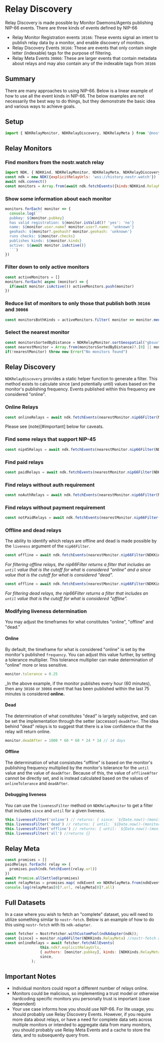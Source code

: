 # Relay Discovery 
Relay Discovery is made possible by Monitor Daemons/Agents publishing NIP-66 events. There are three kinds of events defined by NIP-66
- Relay Monitor Registration events `10166`: These events signal an intent to publish relay data by a monitor, and enable discovery of monitors.
- Relay Discovery Events `30166`: These are events that only contain single letter (indexable) tags for the purpose of filtering.
- Relay Meta Events `30066`: These are larger events that contain metadata about relays and may also contain any of the indexable tags from `30166` 

## Summary 
There are many approaches to using NIP-66. Below is a linear example of how to use all the event kinds in NIP-66. The below examples are not necessarily the best way to do things, but they demonstrate the basic idea and various ways to achieve goals. 

## Setup 
```js
import { NDKRelayMonitor, NDKRelayDiscovery, NDKRelayMeta } from '@nostr-dev-kit/ndk'
```

## Relay Monitors

### Find monitors from the nostr.watch relay
```js
import NDK, { NDKKind, NDKRelayMonitor, NDKRelayMeta, NDKRelayDiscovery } from '@nostr-dev-kit/ndk'
const ndk = new NDK({explicitRelayUrls: 'wss://history.nostr.watch'})
await ndk.connect()
const monitors = Array.from(await ndk.fetchEvents({kinds:NDKKind.RelayMonitor})).map(e => NDKRelayMonitor.from(e))
```

### Show some information about each monitor
```js
monitors.forEach( monitor => {
  console.log(```
  pubkey: ${monitor.pubkey}
  has valid registration: ${monitor.isValid()? 'yes': 'no'}
  name: ${monitor.user.name? monitor.user?.name: 'unknown'}
  geohash: ${monitor?.geohash? monitor.geohash: 'unknown'}
  runs checks: ${monitor.checks}
  publishes kinds: ${monitor.kinds}
  active: ${await monitor.isActive()}
  ```)
})
```

### Filter down to only active monitors 
```js
const activeMonitors = [] 
monitors.forEach( async (monitor) => {
  if(await monitor.isActive()) activeMonitors.push(monitor)
})
```

### Reduce list of monitors to only those that publish both `30166` and `30066`
```js
const monitorsBothKinds = activeMonitors.filter( monitor => monitor.meetsCriterias({kinds: [30166,30066], checks:['geo', 'nip11', 'rtt']}))
```

### Select the nearest monitor 
```js
const monitorsSortedByDistance = NDKRelayMonitor.sortGeospatial("gbsuv", new Set(monitorsBothKinds))
const nearestMonitor = Array.from(monitorsSortedByDistance)?.[0] || monitors?.[0] || null
if(!nearestMonitor) throw new Error("No monitors found")  
```

## Relay Discovery
`NDKRelayDiscovery` provides a static helper function to generate a filter. This method exists to calculate since (and potentially until) values based on the monitor's publishing frequency. Events published within this frequency are considered "online".

### Online Relays 
```js
const onlineRelays = await ndk.fetchEvents(nearestMonitor.nip66Filter(NDKKinds.RelayDiscovery))
```
Please see (note)[#important] below for caveats. 

### Find some relays that support NIP-45
```js
const nip45Relays = await ndk.fetchEvents(nearestMonitor.nip66Filter(NDKKinds.RelayDiscovery, { "#N": ["45"] }))
```

### Find paid relays 
```js
const paidRelays = await ndk.fetchEvents(nearestMonitor.nip66Filter(NDKKinds.RelayDiscovery, { "#R": ["payment"] }))
```

### Find relays without auth requirement
```js
const noAuthRelays = await ndk.fetchEvents(nearestMonitor.nip66Filter(NDKKinds.RelayDiscovery, { "#R": ["!auth"] }))
```

### Find relays without payment requirement
```js
const notPaidRelays = await ndk.fetchEvents(nearestMonitor.nip66Filter(NDKKinds.RelayDiscovery, { "#R": ["!payment"] }))
```

### Offline and dead relays 
The ability to identify which relays are offline and dead is made possible by the `liveness` argument of the `nip66Filter`. 

```js
const offline = await ndk.fetchEvents(nearestMonitor.nip66Filter(NDKKinds.RelayDiscovery, undefined, undefined, "offline"))
```
_For filtering offline relays, the nip66Filter returns a filter that includes an `until` value that is the cutoff for what is considered "online" and a since value that is the cutoff for what is considered "dead"._

```js
const offline = await ndk.fetchEvents(nearestMonitor.nip66Filter(NDKKinds.RelayDiscovery, undefined, undefined, "dead"))
```
_For filtering dead relays, the nip66Filter returns a filter that includes an `until` value that is the cutoff for what is considered "offline"._

### Modifying liveness determination 
You may adjust the timeframes for what constitutes "online", "offline" and "dead." 

#### Online
By default, the timeframe for what is considered "online" is set by the monitor's published `frequency`. You can adjust this value further, by setting a tolerance multiplier. This tolerance multiplier can make determination of "online" more or less sensitive. 

```js
monitor.tolerance = 0.25 
```
_In the above example, if the monitor publishes every hour (60 minutes), then any `30166` or `30066` event that has been published within the last 75 minutes is considered **online.**

#### Dead 
The determination of what constitutes "dead" is largely subjective, and can be set the implementation through the setter (accessor) `deadAfter`. The idea behind "dead" relays is to suggest that there is a low confidence that the relay will return online. 

```js
monitor.deadAfter = 1000 * 60 * 60 * 24 * 14 // 14 days
```

#### Offline 
The determination of what consistutes "offline" is based on the monitor's publishing frequency multiplied by the monitor's tolerance for the `until` value and the value of `deadAfter`. Because of this, the value of `offlineAfter` cannot be directly set, and is instead calculated based on the values of `onlineTolerance` and `deadAfter`. 

#### Debugging liveness 
You can use the `livenessFilter` method on `NDKRelayMonitor` to get a filter that includes `since` and `until` for a given liveness. 

```js
this.livenessFilter('online') // returns: { since: `${Date.now()-(monitor.frequency*monitor.tolerance)}` }
this.livenessFilter('dead') // returns: { until: `${Date.now()-(monitor.deadAfter)}` }
this.livenessFilter('offline') // returns: { until: `${Date.now()-(monitor.frequency*monitor.tolerance)}`, since: `${Date.now()-(monitor.deadAfter)}`  }
this.livenessFilter('all') //returns {}
```

## Relay Meta
```js
const promises = []
paidRelays.forEach( relay => {
  promises.push(ndk.fetchEvent(relay.url))
})
await Promise.allSettled(promises)
const relayMetas = promises.map( ndkEvent => NDKRelayMeta.from(ndkEvent))
console.log(relayMetas[0]?.url, relayMeta[0]?.all)
```

## Full Datasets
In a case where you wish to fetch an "complete" dataset, you will need to utilize something similar to `nostr-fetch`. Below is an example of how to do this using `nostr-fetch` with its `ndk-adapter`. 

```js
const fetcher = NostrFetcher.withCustomPool(ndkAdapter(ndk));
const {since} = monitor.nip66Filter(NDKKinds.RelayMeta) //nostr-fetch accepts since and until as a separate parameter instead of in the filter.
const onlineRelays = await fetcher.fetchAllEvents(
                this.ndk?.explicitRelayUrls,
                { authors: [monitor.pubkey], kinds: [NDKKinds.RelayMeta] },
                since,
            );
```

<a name="important"></a>
## Important Notes
- Individual monitors could report a different number of relays online. 
- Monitors could be malicious, so implementing a trust model or otherwise hardcoding specific monitors you personally trust is important (case dependent)
- Your use case informs how you should use NIP-66. For lite usage, you should probably use Relay Discovery Events. However, if you require more data about relays, or have a need for complete data sets across multiple monitors or intended to aggregate data from many monitors, you should probably use Relay Meta Events and a cache to store the data, and to subsequently query from. 